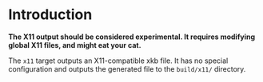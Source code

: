 # Introduction

**The X11 output should be considered experimental. It requires modifying global X11 files, and might eat your cat.**

The `x11` target outputs an X11-compatible xkb file. It has no special configuration and outputs the generated file to the `build/x11/` directory.

